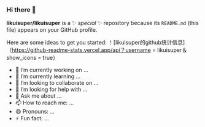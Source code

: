 ### Hi there 👋


**likuisuper/likuisuper** is a ✨ _special_ ✨ repository because its `README.md` (this file) appears on your GitHub profile.

Here are some ideas to get you started:
！[likuisuper的github统计信息]（https://github-readme-stats.vercel.app/api？username = likuisuper＆show_icons = true）

- 🔭 I’m currently working on ...
- 🌱 I’m currently learning ...
- 👯 I’m looking to collaborate on ...
- 🤔 I’m looking for help with ...
- 💬 Ask me about ...
- 📫 How to reach me: ...
- 😄 Pronouns: ...
- ⚡ Fun fact: ...



